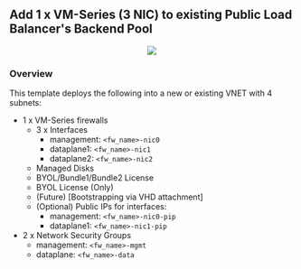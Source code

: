 ## Add 1 x VM-Series (3 NIC) to existing Public Load Balancer's Backend Pool
<p align="center">
<img src="https://raw.githubusercontent.com/wwce/azure-arm/master/azure-arm-mclimans/standard_deployments/v1/images/2fw_3nic_avset_intlb_extlb.png">
</p>

### Overview
This template deploys the following into a new or existing VNET with 4 subnets:
* 1 x VM-Series firewalls
    * 3 x Interfaces
        * management: `<fw_name>-nic0`
        * dataplane1: `<fw_name>-nic1`
        * dataplane2: `<fw_name>-nic2`
    * Managed Disks
    * BYOL/Bundle1/Bundle2 License
    * BYOL License (Only)
    * (Future) [Bootstrapping via VHD attachment]
    * (Optional) Public IPs for interfaces:
        * management: `<fw_name>-nic0-pip`
        * dataplane1: `<fw_name>-nic1-pip`
* 2 x Network Security Groups
    *  management: `<fw_name>-mgmt`
    *  dataplane: `<fw_name>-data`

